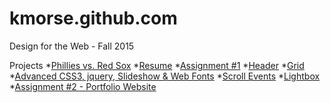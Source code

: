 # kmorse.github.com
Design for the Web -  Fall 2015


Projects
*[Phillies vs. Red Sox](http://kmorse2015.github.io/Phillies "Phillies vs. Red Sox")
*[Resume](http://kmorse2015.github.io/resume "Resume")
*[Assignment #1](http://kmorse2015.github.io/assignment1 "Assignment #1")
*[Header](http://kmorse2015.github.ioheader-grid "Header & Grid")
*[Grid](http://kmorse2015.github.io/header-grid "Header & Grid")
*[Advanced CSS3, jquery, Slideshow & Web Fonts](http://kmorse2015.github.io/advanced "Advanced")
*[Scroll Events](http://kmorse2015.github.io/scrollit "Scroll Events")
*[Lightbox](http://kmorse2015.github.io/lightbox "Lightbox")
*[Assignment #2 - Portfolio Website](http://kmorse2015.github.io/Assignment2 "Assignment #2")
